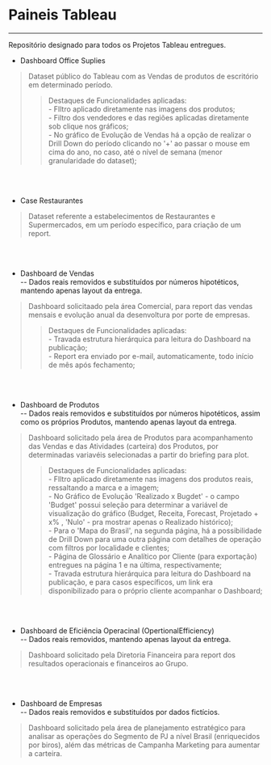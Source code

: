# Paineis Tableau

---------------------------------   
Repositório designado para todos os Projetos Tableau entregues.

* Dashboard Office Suplies       
> Dataset público do Tableau com as Vendas de produtos de escritório em determinado período.  
>> Destaques de Funcionalidades aplicadas:   
     - FIltro aplicado diretamente nas imagens dos produtos;   
     - Filtro dos vendedores e das regiões aplicadas diretamente sob clique nos gráficos;   
     - No gráfico de Evolução de Vendas há a opção de realizar o Drill Down do período clicando no '+' ao passar o mouse em cima do ano, no caso, até o nível de semana (menor granularidade do dataset);   

<br>
<br>  


* Case Restaurantes     
> Dataset referente a estabelecimentos de Restaurantes e Supermercados, em um período específico, para criação de um report.

<br>
<br>
  
* Dashboard de Vendas  
-- Dados reais removidos e substituídos por números hipotéticos, mantendo apenas layout da entrega.   
> Dashboard solicitaado pela área Comercial, para report das vendas mensais e evolução anual da desenvoltura por porte de empresas.  
>> Destaques de Funcionalidades aplicadas:    
     - Travada estrutura hierárquica para leitura do Dashboard na publicação;  
     - Report era enviado por e-mail, automaticamente, todo início de mês após fechamento;         

<br>
<br>

* Dashboard de Produtos   
-- Dados reais removidos e substituídos por números hipotéticos, assim como os próprios Produtos, mantendo apenas layout da entrega.    
> Dashboard solicitado pela área de Produtos para acompanhamento das Vendas e das Atividades (carteira) dos Produtos, por determinadas variavéis selecionadas a partir do briefing para plot.   
>> Destaques de Funcionalidades aplicadas:  
    - FIltro aplicado diretamente nas imagens dos produtos reais, ressaltando a marca e a imagem;    
    - No Gráfico de Evolução 'Realizado x Bugdet' - o campo 'Budget' possui seleção para determinar a variável de visualização do gráfico (Budget, Receita, Forecast, Projetado + x% , 'Nulo' - pra mostrar apenas o Realizado histórico);  
    - Para o 'Mapa do Brasil', na segunda página, há a possibilidade de Drill Down para uma outra página com detalhes de operação com filtros por localidade e clientes;  
    - Página de Glossário e Analítico por Cliente (para exportação) entregues na página 1 e na última, respectivamente;  
    - Travada estrutura hierárquica para leitura do Dashboard na publicação, e para casos específicos, um link era disponibilizado para o próprio cliente acompanhar o Dashboard;     

<br>
<br>
   
* Dashboard de Eficiência Operacinal (OpertionalEfficiency)   
-- Dados reais removidos, mantendo apenas layout da entrega.    
> Dashboard solicitado pela Diretoria Financeira para report dos resultados operacionais e financeiros ao Grupo.  

<br>  
<br>  

* Dashboard de Empresas   
-- Dados reais removidos e substituídos por dados fictícios.    
> Dashboard solicitado pela área de planejamento estratégico para analisar as operações do Segmento de PJ a nível Brasil (enriquecidos por biros), além das métricas de Campanha Marketing para aumentar a carteira.  

<br>  
<br>  




 





